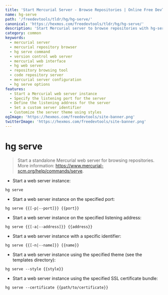 ```yaml
---
title: 'Start Mercurial Server - Browse Repositories | Online Free DevTools by Hexmos'
name: hg-serve
path: '/freedevtools/tldr/hg/hg-serve/'
canonical: 'https://hexmos.com/freedevtools/tldr/hg/hg-serve/'
description: 'Start Mercurial server to browse repositories with hg-serve. Access and manage your Mercurial repositories easily. Free online tool, no registration required.'
category: common
keywords:
  - mercurial server
  - mercurial repository browser
  - hg serve command
  - version control web server
  - mercurial web interface
  - hg web server
  - repository browsing tool
  - code repository server
  - mercurial server configuration
  - hg serve options
features:
  - Start a Mercurial web server instance
  - Specify the listening port for the server
  - Define the listening address for the server
  - Set a custom server identifier
  - Customize the server theme using styles
ogImage: 'https://hexmos.com/freedevtools/site-banner.png'
twitterImage: 'https://hexmos.com/freedevtools/site-banner.png'
---
```


# hg serve

> Start a standalone Mercurial web server for browsing repositories.
> More information: <https://www.mercurial-scm.org/help/commands/serve>.

- Start a web server instance:

`hg serve`

- Start a web server instance on the specified port:

`hg serve {{[-p|--port]}} {{port}}`

- Start a web server instance on the specified listening address:

`hg serve {{[-a|--address]}} {{address}}`

- Start a web server instance with a specific identifier:

`hg serve {{[-n|--name]}} {{name}}`

- Start a web server instance using the specified theme (see the templates directory):

`hg serve --style {{style}}`

- Start a web server instance using the specified SSL certificate bundle:

`hg serve --certificate {{path/to/certificate}}`
